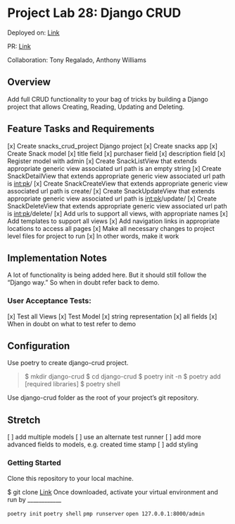 # Project Lab 28: Django CRUD

Deployed on: [Link](https://github.com/kevinhenry/django-crud)

PR: [Link](https://github.com/kevinhenry/django-crud/pulls)

Collaboration:
  Tony Regalado, Anthony Williams


## Overview

Add full CRUD functionality to your bag of tricks by building a Django project that allows Creating, Reading, Updating and Deleting.


## Feature Tasks and Requirements

[x] Create snacks_crud_project Django project
[x] Create snacks app
[x] Create Snack model
    [x] title field
    [x] purchaser field
    [x] description field
    [x] Register model with admin
[x] Create SnackListView that extends appropriate generic view
associated url path is an empty string
[x] Create SnackDetailView that extends appropriate generic view
associated url path is <int:pk>/
[x] Create SnackCreateView that extends appropriate generic view
associated url path is create/
[x] Create SnackUpdateView that extends appropriate generic view
associated url path is <int:pk>/update/
[x] Create SnackDeleteView that extends appropriate generic view
associated url path is <int:pk>/delete/
    [x] Add urls to support all views, with appropriate names
    [x] Add templates to support all views
    [x] Add navigation links in appropriate locations to access all pages
    [x] Make all necessary changes to project level files for project to run
        [x] In other words, make it work


## Implementation Notes

A lot of functionality is being added here. But it should still follow the “Django way.” So when in doubt refer back to demo.


### User Acceptance Tests:

[x] Test all Views
[x] Test Model
    [x] string representation
    [x] all fields
[x] When in doubt on what to test refer to demo


## Configuration

Use poetry to create django-crud project.

> $ mkdir django-crud
> $ cd django-crud
> $ poetry init -n
> $ poetry add [required libraries]
> $ poetry shell

Use django-crud folder as the root of your project’s git repository.

## Stretch

[ ] add multiple models
[ ] use an alternate test runner
[ ] add more advanced fields to models, e.g. created time stamp
[ ] add styling


### Getting Started

Clone this repository to your local machine.

$ git clone [Link](https://github.com/kevinhenry/django-crud.git)
Once downloaded, activate your virtual environment and run by ____________

`poetry init`
`poetry shell`
`pmp runserver`
`open 127.0.0.1:8000/admin`
